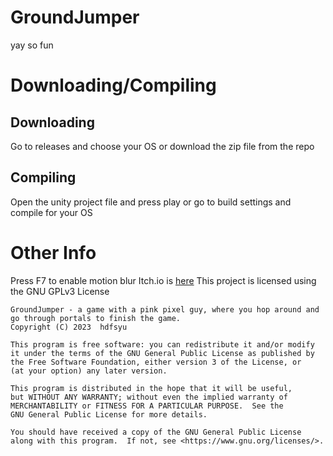 # GroundJumper
 yay so fun
# Downloading/Compiling
## Downloading
Go to releases and choose your OS or download the zip file from the repo
## Compiling
Open the unity project file and press play or go to build settings and compile for your OS
# Other Info
Press F7 to enable motion blur
Itch.io is [here](https://hdfsyu.itch.io/groundjumper)
This project is licensed using the GNU GPLv3 License

    GroundJumper - a game with a pink pixel guy, where you hop around and go through portals to finish the game.
    Copyright (C) 2023  hdfsyu

    This program is free software: you can redistribute it and/or modify
    it under the terms of the GNU General Public License as published by
    the Free Software Foundation, either version 3 of the License, or
    (at your option) any later version.

    This program is distributed in the hope that it will be useful,
    but WITHOUT ANY WARRANTY; without even the implied warranty of
    MERCHANTABILITY or FITNESS FOR A PARTICULAR PURPOSE.  See the
    GNU General Public License for more details.

    You should have received a copy of the GNU General Public License
    along with this program.  If not, see <https://www.gnu.org/licenses/>.
